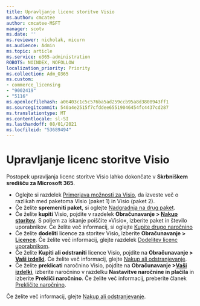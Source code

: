 ```yaml
---
title: Upravljanje licenc storitve Visio
ms.author: cmcatee
author: cmcatee-MSFT
manager: scotv
ms.date: ''
ms.reviewer: nicholak, micurn
ms.audience: Admin
ms.topic: article
ms.service: o365-administration
ROBOTS: NOINDEX, NOFOLLOW
localization_priority: Priority
ms.collection: Adm_O365
ms.custom:
- commerce_licensing
- "9002419"
- "5116"
ms.openlocfilehash: a06403c1c5c576ba5ad259ccb95a8d3808943ff1
ms.sourcegitcommit: 540a4e2515f7cfddee65519046454fc4437cd287
ms.translationtype: MT
ms.contentlocale: sl-SI
ms.lasthandoff: 08/01/2021
ms.locfileid: "53689494"
---
```

# <a name="visio-license-management"></a>Upravljanje licenc storitve Visio

Postopek upravljanja licenc storitve Visio lahko dokončate v **Skrbniškem središču za Microsoft 365**.

- Oglejte si razdelek [Primerjava možnosti za Visio](https://www.microsoft.com/microsoft-365/visio/microsoft-visio-plans-and-pricing-compare-visio-options?rtc=1), da izveste več o razlikah med paketoma Visio (paket 1) in Visio (paket 2).
- Če želite **spremeniti paket**, si oglejte [Nadgradnja na drug paket](/microsoft-365/commerce/subscriptions/upgrade-to-different-plan).
- Če želite **kupiti** Visio, pojdite v razdelek **Obračunavanje > [Nakup storitev](https://go.microsoft.com/fwlink/p/?linkid=868433)**. S poljem za iskanje poiščite »Visio«, izberite paket in število uporabnikov. Če želite več informacij, si oglejte [Kupite drugo naročnino](/microsoft-365/commerce/try-or-buy-microsoft-365#buy-a-different-subscription)
- Če želite **dodeliti** licence za storitev Visio, izberite **Obračunavanje > [Licence](https://go.microsoft.com/fwlink/p/?linkid=842264)**. Če želite več informacij, glejte razdelek [Dodelitev licenc uporabnikom](/microsoft-365/admin/manage/assign-licenses-to-users).
- Če želite **Kupiti ali odstraniti** licence Visio, pojdite na **Obračunavanje > [Vaši izdelki](https://go.microsoft.com/fwlink/p/?linkid=842054)**. Če želite več informacij, glejte [Nakup ali odstranjevanje](/microsoft-365/commerce/licenses/buy-licenses#buy-or-remove-licenses-for-your-business-subscription).
- Če želite **preklicati** naročnino Visio, pojdite na **Obračunavanje >[Vaši izdelki](https://go.microsoft.com/fwlink/p/?linkid=842054)**, izberite naročnino v razdelku **Nastavitve naročnine in plačila** in izberite **Prekliči naročnino**. Če želite več informacij, preberite članek [Prekličite naročnino](/microsoft-365/commerce/subscriptions/cancel-your-subscription).

Če želite več informacij, glejte [Nakup ali odstranjevanje](/microsoft-365/commerce/licenses/buy-licenses).